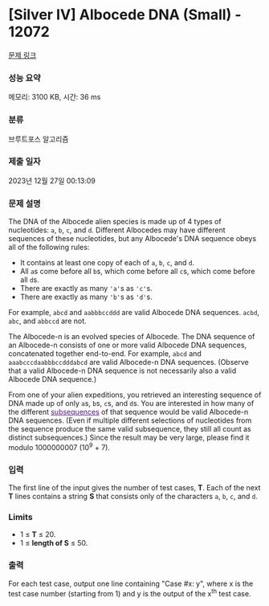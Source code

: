 # [Silver IV] Albocede DNA (Small) - 12072 

[문제 링크](https://www.acmicpc.net/problem/12072) 

### 성능 요약

메모리: 3100 KB, 시간: 36 ms

### 분류

브루트포스 알고리즘

### 제출 일자

2023년 12월 27일 00:13:09

### 문제 설명

<p>The DNA of the Albocede alien species is made up of 4 types of nucleotides: <code>a</code>, <code>b</code>, <code>c</code>, and <code>d</code>. Different Albocedes may have different sequences of these nucleotides, but any Albocede's DNA sequence obeys all of the following rules:</p>

<ul>
	<li>It contains at least one copy of each of <code>a</code>, <code>b</code>, <code>c</code>, and <code>d</code>.</li>
	<li>All <code>a</code>s come before all <code>b</code>s, which come before all <code>c</code>s, which come before all <code>d</code>s.</li>
	<li>There are exactly as many <code>'a'</code>s as <code>'c'</code>s.</li>
	<li>There are exactly as many <code>'b'</code>s as <code>'d'</code>s.</li>
</ul>

<p>For example, <code>abcd</code> and <code>aabbbccddd</code> are valid Albocede DNA sequences. <code>acbd</code>, <code>abc</code>, and <code>abbccd</code> are not.</p>

<p>The Albocede-n is an evolved species of Albocede. The DNA sequence of an Albocede-n consists of one or more valid Albocede DNA sequences, concatenated together end-to-end. For example, <code>abcd</code> and <code>aaabcccdaabbbccdddabcd</code> are valid Albocede-n DNA sequences. (Observe that a valid Albocede-n DNA sequence is not necessarily also a valid Albocede DNA sequence.)</p>

<p>From one of your alien expeditions, you retrieved an interesting sequence of DNA made up of only <code>a</code>s, <code>b</code>s, <code>c</code>s, and <code>d</code>s. You are interested in how many of the different <a href="https://en.wikipedia.org/wiki/Subsequence" style="color: rgb(85, 26, 139);" target="_blank">subsequences</a> of that sequence would be valid Albocede-n DNA sequences. (Even if multiple different selections of nucleotides from the sequence produce the same valid subsequence, they still all count as distinct subsequences.) Since the result may be very large, please find it modulo 1000000007 (10<sup>9</sup> + 7).</p>

### 입력 

 <p>The first line of the input gives the number of test cases, <strong>T</strong>. Each of the next <strong>T</strong> lines contains a string <strong>S</strong> that consists only of the characters <code>a</code>, <code>b</code>, <code>c</code>, and <code>d</code>.</p>

<h3>Limits</h3>

<ul>
	<li>1 ≤ <strong>T</strong> ≤ 20.</li>
	<li>1 ≤ <strong>length of S</strong> ≤ 50.</li>
</ul>

### 출력 

 <p>For each test case, output one line containing "Case #x: y", where x is the test case number (starting from 1) and y is the output of the x<sup>th</sup> test case.</p>

